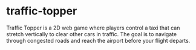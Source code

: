 # traffic-topper
Traffic Topper is a 2D web game where players control a taxi that can stretch vertically to clear other cars in traffic. The goal is to navigate through congested roads and reach the airport before your flight departs.

